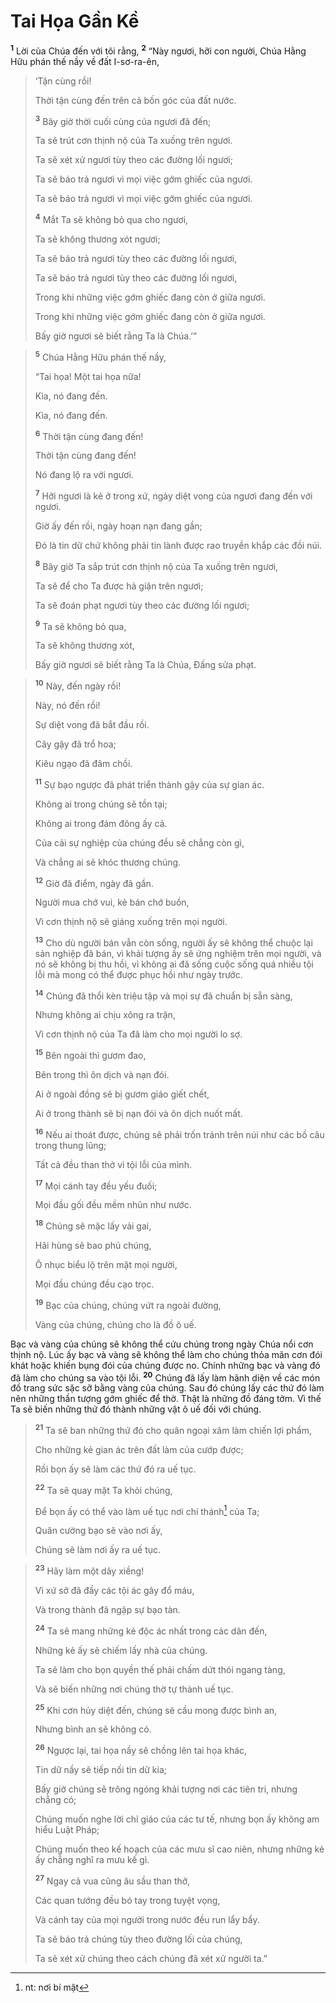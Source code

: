 # Tai Họa Gần Kề
<sup><b>1</b></sup> Lời của Chúa đến với tôi rằng, <sup><b>2</b></sup> “Này ngươi, hỡi con người, Chúa Hằng Hữu phán thế nầy về đất I-sơ-ra-ên,


> ‘Tận cùng rồi!
> 
> Thời tận cùng đến trên cả bốn góc của đất nước.
> 
> <sup><b>3</b></sup> Bây giờ thời cuối cùng của ngươi đã đến;
> 
> Ta sẽ trút cơn thịnh nộ của Ta xuống trên ngươi.
> 
> Ta sẽ xét xử ngươi tùy theo các đường lối ngươi;
> 
> Ta sẽ báo trả ngươi vì mọi việc gớm ghiếc của ngươi.
> 
> Ta sẽ báo trả ngươi vì mọi việc gớm ghiếc của ngươi.
> 
> <sup><b>4</b></sup> Mắt Ta sẽ không bỏ qua cho ngươi,
> 
> Ta sẽ không thương xót ngươi;
> 
> Ta sẽ báo trả ngươi tùy theo các đường lối ngươi,
> 
> Ta sẽ báo trả ngươi tùy theo các đường lối ngươi,
> 
> Trong khi những việc gớm ghiếc đang còn ở giữa ngươi.
> 
> Trong khi những việc gớm ghiếc đang còn ở giữa ngươi.
> 
> Bấy giờ ngươi sẽ biết rằng Ta là Chúa.’”
>


> <sup><b>5</b></sup> Chúa Hằng Hữu phán thế nầy,
> 
> “Tai họa! Một tai họa nữa!
> 
> Kìa, nó đang đến.
> 
> Kìa, nó đang đến.
> 
> <sup><b>6</b></sup> Thời tận cùng đang đến!
> 
> Thời tận cùng đang đến!
> 
> Nó đang lộ ra với ngươi.
> 
> <sup><b>7</b></sup> Hỡi ngươi là kẻ ở trong xứ, ngày diệt vong của ngươi đang đến với ngươi.
> 
> Giờ ấy đến rồi, ngày hoạn nạn đang gần;
> 
> Ðó là tin dữ chứ không phải tin lành được rao truyền khắp các đồi núi.
> 
> <sup><b>8</b></sup> Bây giờ Ta sắp trút cơn thịnh nộ của Ta xuống trên ngươi,
> 
> Ta sẽ để cho Ta được hả giận trên ngươi;
> 
> Ta sẽ đoán phạt ngươi tùy theo các đường lối ngươi;
> 
> <sup><b>9</b></sup> Ta sẽ không bỏ qua,
> 
> Ta sẽ không thương xót,
> 
> Bấy giờ ngươi sẽ biết rằng Ta là Chúa, Ðấng sửa phạt.
>


> <sup><b>10</b></sup> Này, đến ngày rồi!
> 
> Này, nó đến rồi!
> 
> Sự diệt vong đã bắt đầu rồi.
> 
> Cây gậy đã trổ hoa;
> 
> Kiêu ngạo đã đâm chồi.
> 
> <sup><b>11</b></sup> Sự bạo ngược đã phát triển thành gậy của sự gian ác.
> 
> Không ai trong chúng sẽ tồn tại;
> 
> Không ai trong đám đông ấy cả.
> 
> Của cải sự nghiệp của chúng đều sẽ chẳng còn gì,
> 
> Và chẳng ai sẽ khóc thương chúng.
> 
> <sup><b>12</b></sup> Giờ đã điểm, ngày đã gần.
> 
> Người mua chớ vui, kẻ bán chớ buồn,
> 
> Vì cơn thịnh nộ sẽ giáng xuống trên mọi người.
> 
> <sup><b>13</b></sup> Cho dù người bán vẫn còn sống, người ấy sẽ không thể chuộc lại sản nghiệp đã bán, vì khải tượng ấy sẽ ứng nghiệm trên mọi người, và nó sẽ không bị thu hồi, vì không ai đã sống cuộc sống quá nhiều tội lỗi mà mong có thể được phục hồi như ngày trước.
> 
> <sup><b>14</b></sup> Chúng đã thổi kèn triệu tập và mọi sự đã chuẩn bị sẵn sàng,
> 
> Nhưng không ai chịu xông ra trận,
> 
> Vì cơn thịnh nộ của Ta đã làm cho mọi người lo sợ.
> 
> <sup><b>15</b></sup> Bên ngoài thì gươm đao,
> 
> Bên trong thì ôn dịch và nạn đói.
> 
> Ai ở ngoài đồng sẽ bị gươm giáo giết chết,
> 
> Ai ở trong thành sẽ bị nạn đói và ôn dịch nuốt mất.
> 
> <sup><b>16</b></sup> Nếu ai thoát được, chúng sẽ phải trốn tránh trên núi như các bồ câu trong thung lũng;
> 
> Tất cả đều than thở vì tội lỗi của mình.
> 
> <sup><b>17</b></sup> Mọi cánh tay đều yếu đuối;
> 
> Mọi đầu gối đều mềm nhũn như nước.
> 
> <sup><b>18</b></sup> Chúng sẽ mặc lấy vải gai,
> 
> Hãi hùng sẽ bao phủ chúng,
> 
> Ô nhục biểu lộ trên mặt mọi người,
> 
> Mọi đầu chúng đều cạo trọc.
> 
> <sup><b>19</b></sup> Bạc của chúng, chúng vứt ra ngoài đường,
> 
> Vàng của chúng, chúng cho là đồ ô uế.
>

Bạc và vàng của chúng sẽ không thể cứu chúng trong ngày Chúa nổi cơn thịnh nộ. Lúc ấy bạc và vàng sẽ không thể làm cho chúng thỏa mãn cơn đói khát hoặc khiến bụng đói của chúng được no. Chính những bạc và vàng đó đã làm cho chúng sa vào tội lỗi. <sup><b>20</b></sup> Chúng đã lấy làm hãnh diện về các món đồ trang sức sặc sỡ bằng vàng của chúng. Sau đó chúng lấy các thứ đó làm nên những thần tượng gớm ghiếc để thờ. Thật là những đồ đáng tởm. Vì thế Ta sẽ biến những thứ đó thành những vật ô uế đối với chúng.


> <sup><b>21</b></sup> Ta sẽ ban những thứ đó cho quân ngoại xâm làm chiến lợi phẩm,
> 
> Cho những kẻ gian ác trên đất làm của cướp được;
> 
> Rồi bọn ấy sẽ làm các thứ đó ra uế tục.
> 
> <sup><b>22</b></sup> Ta sẽ quay mặt Ta khỏi chúng,
> 
> Ðể bọn ấy có thể vào làm uế tục nơi chí thánh[^1-038d8760-2738-4335-ad6f-9dd24bab05ad] của Ta;
> 
> Quân cường bạo sẽ vào nơi ấy,
> 
> Chúng sẽ làm nơi ấy ra uế tục.
>


> <sup><b>23</b></sup> Hãy làm một dây xiềng!
> 
> Vì xứ sở đã đầy các tội ác gây đổ máu,
> 
> Và trong thành đã ngập sự bạo tàn.
> 
> <sup><b>24</b></sup> Ta sẽ mang những kẻ độc ác nhất trong các dân đến,
> 
> Những kẻ ấy sẽ chiếm lấy nhà của chúng.
> 
> Ta sẽ làm cho bọn quyền thế phải chấm dứt thói ngang tàng,
> 
> Và sẽ biến những nơi chúng thờ tự thành uế tục.
> 
> <sup><b>25</b></sup> Khi cơn hủy diệt đến, chúng sẽ cầu mong được bình an,
> 
> Nhưng bình an sẽ không có.
> 
> <sup><b>26</b></sup> Ngược lại, tai họa nầy sẽ chồng lên tai họa khác,
> 
> Tin dữ nầy sẽ tiếp nối tin dữ kia;
> 
> Bấy giờ chúng sẽ trông ngóng khải tượng nơi các tiên tri, nhưng chẳng có;
> 
> Chúng muốn nghe lời chỉ giáo của các tư tế, nhưng bọn ấy không am hiểu Luật Pháp;
> 
> Chúng muốn theo kế hoạch của các mưu sĩ cao niên, nhưng những kẻ ấy chẳng nghĩ ra mưu kế gì.
> 
> <sup><b>27</b></sup> Ngay cả vua cũng âu sầu than thở,
> 
> Các quan tướng đều bó tay trong tuyệt vọng,
> 
> Và cánh tay của mọi người trong nước đều run lẩy bẩy.
> 
> Ta sẽ báo trả chúng tùy theo đường lối của chúng,
> 
> Ta sẽ xét xử chúng theo cách chúng đã xét xử người ta.”
>

[^1-038d8760-2738-4335-ad6f-9dd24bab05ad]: nt: nơi bí mật